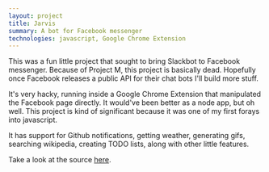 ```yaml
---
layout: project
title: Jarvis
summary: A bot for Facebook messenger
technologies: javascript, Google Chrome Extension
---
```

This was a fun little project that sought to bring Slackbot to Facebook messenger.
Because of Project M, this project is basically dead. Hopefully once Facebook releases
a public API for their chat bots I'll build more stuff.

It's very hacky, running inside a Google Chrome Extension that manipulated the Facebook page directly.
It would've been better as a node app, but oh well. This project is kind of significant because it was
one of my first forays into javascript.

It has support for Github notifications, getting weather, generating gifs, searching wikipedia, creating
TODO lists, along with other little features.

Take a look at the source [here](https://github.com/kklin/facebot).
